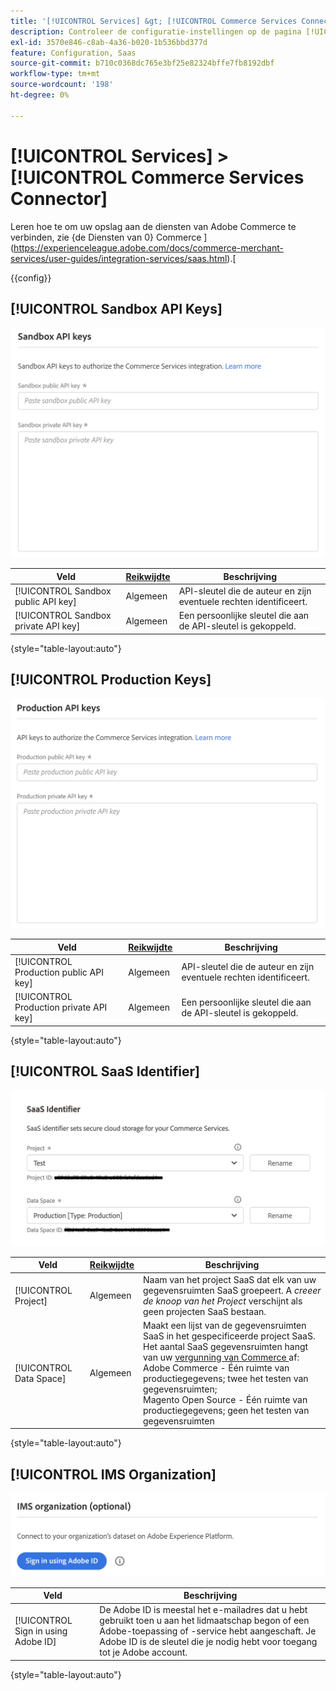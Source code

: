 ```yaml
---
title: '[!UICONTROL Services] &gt; [!UICONTROL Commerce Services Connector]'
description: Controleer de configuratie-instellingen op de pagina [!UICONTROL Services] &gt; [!UICONTROL Commerce Services Connector] van Commerce Admin.
exl-id: 3570e846-c8ab-4a36-b020-1b536bbd377d
feature: Configuration, Saas
source-git-commit: b710c0368dc765e3bf25e82324bffe7fb8192dbf
workflow-type: tm+mt
source-wordcount: '198'
ht-degree: 0%

---
```


# [!UICONTROL Services] > [!UICONTROL Commerce Services Connector]

Leren hoe te om uw opslag aan de diensten van Adobe Commerce te verbinden, zie {de Diensten van 0} Commerce ](https://experienceleague.adobe.com/docs/commerce-merchant-services/user-guides/integration-services/saas.html).[

{{config}}

## [!UICONTROL Sandbox API Keys]

![ Sandbox API Sleutel ](./assets/sandbox-key-saas-configuration.png)<!-- zoom -->

| Veld | [ Reikwijdte ](../../getting-started/websites-stores-views.md#scope-settings) | Beschrijving |
|--- |--- |--- |
| [!UICONTROL Sandbox public API key] | Algemeen | API-sleutel die de auteur en zijn eventuele rechten identificeert. |
| [!UICONTROL Sandbox private API key] | Algemeen | Een persoonlijke sleutel die aan de API-sleutel is gekoppeld. |

{style="table-layout:auto"}

## [!UICONTROL Production Keys]

![ de Sleutel van productie API ](./assets/prod-key-saas-configuration.png)<!-- zoom -->

| Veld | [ Reikwijdte ](../../getting-started/websites-stores-views.md#scope-settings) | Beschrijving |
|--- |--- |--- |
| [!UICONTROL Production public API key] | Algemeen | API-sleutel die de auteur en zijn eventuele rechten identificeert. |
| [!UICONTROL Production private API key] | Algemeen | Een persoonlijke sleutel die aan de API-sleutel is gekoppeld. |

{style="table-layout:auto"}

## [!UICONTROL SaaS Identifier]

![ identiteitskaart SaaS ](./assets/saas-identifier.png)<!-- zoom -->

| Veld | [ Reikwijdte ](../../getting-started/websites-stores-views.md#scope-settings) | Beschrijving |
|--- |--- |--- |
| [!UICONTROL Project] | Algemeen | Naam van het project SaaS dat elk van uw gegevensruimten SaaS groepeert. A _creeer de knoop van het Project_ verschijnt als geen projecten SaaS bestaan. |
| [!UICONTROL Data Space] | Algemeen | Maakt een lijst van de gegevensruimten SaaS in het gespecificeerde project SaaS. Het aantal SaaS gegevensruimten hangt van uw [ vergunning van Commerce ](https://experienceleague.adobe.com/docs/commerce-merchant-services/user-guides/integration-services/saas.html) af:<br /> Adobe Commerce - Één ruimte van productiegegevens; twee het testen van gegevensruimten;<br /> Magento Open Source - Één ruimte van productiegegevens; geen het testen van gegevensruimten |

{style="table-layout:auto"}

## [!UICONTROL IMS Organization]

![ IMS Organisatie ](./assets/ims-organization.png)<!-- zoom -->

| Veld | Beschrijving |
|--- |--- |
| [!UICONTROL Sign in using Adobe ID] | De Adobe ID is meestal het e-mailadres dat u hebt gebruikt toen u aan het lidmaatschap begon of een Adobe-toepassing of -service hebt aangeschaft. Je Adobe ID is de sleutel die je nodig hebt voor toegang tot je Adobe account. |

{style="table-layout:auto"}

